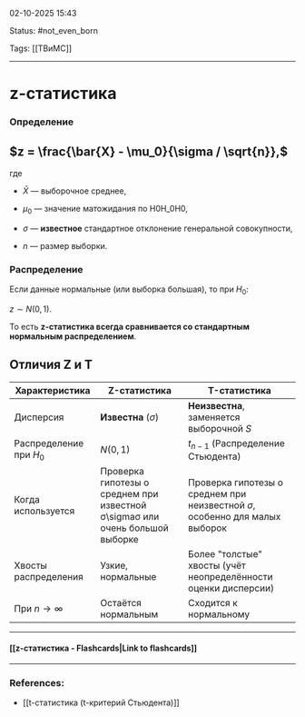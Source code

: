 
02-10-2025 15:43

Status: #not_even_born 

Tags: [[ТВиМС]]

---
# z-статистика

### Определение

## $z = \frac{\bar{X} - \mu_0}{\sigma / \sqrt{n}},$

где

- $\bar{X}$ — выборочное среднее,
    
- $\mu_0$​ — значение матожидания по H0H_0H0​,
    
- $\sigma$ — **известное** стандартное отклонение генеральной совокупности,
    
- $n$ — размер выборки.
    

### Распределение

Если данные нормальные (или выборка большая), то при $H_0$:

$z \sim N(0,1).$

То есть **z-статистика всегда сравнивается со стандартным нормальным распределением**.



## Отличия Z и T

| Характеристика          | **Z-статистика**                                                             | **T-статистика**                                                                 |
| ----------------------- | ---------------------------------------------------------------------------- | -------------------------------------------------------------------------------- |
| Дисперсия               | **Известна** ($\sigma$)                                                      | **Неизвестна**, заменяется выборочной $S$                                        |
| Распределение при $H_0$ | $N(0,1)$                                                                     | $t_{n-1}$ (Распределение Стьюдента)​                                             |
| Когда используется      | Проверка гипотезы о среднем при известной σ\sigmaσ или очень большой выборке | Проверка гипотезы о среднем при неизвестной $\sigma$, особенно для малых выборок |
| Хвосты распределения    | Узкие, нормальные                                                            | Более "толстые" хвосты (учёт неопределённости оценки дисперсии)                  |
| При $n \to \infty$      | Остаётся нормальным                                                          | Сходится к нормальному                                                           |




----
#### [[z-статистика - Flashcards|Link to flashcards]]



---
### References:

- [[t-статистика (t-критерий Стьюдента)]]

